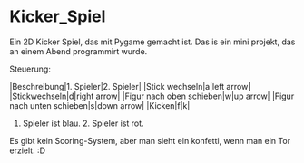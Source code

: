 # Kicker_Spiel

Ein 2D Kicker Spiel, das mit Pygame gemacht ist. Das is ein mini projekt, das an einem Abend programmirt wurde.

Steuerung:

|Beschreibung|1. Spieler|2. Spieler|
|Stick wechseln|a|left arrow|
|Stickwechseln|d|right arrow|
|Figur nach oben schieben|w|up arrow|
|Figur nach unten schieben|s|down arrow|
|Kicken|f|k|

1. Spieler ist blau. 2. Spieler ist rot.

Es gibt kein Scoring-System, aber man sieht ein konfetti, wenn man ein Tor erzielt. :D

